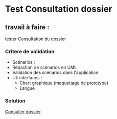 # Test Consultation dossier

## travail à faire :
 tester Consultation du dossier

 ### Critere de validation 
 - Scénarios  :
  - Rédaction de scénarios en UML
  - Validation des scénarios dans l'application
- UI: Interfaces :
  - Chart graphique (maquettage de prototype)
  - Langue

### Solution

[Consulter dossier](https://docs.google.com/presentation/d/18gRgHg6iAl7_ycgi5RSAn0T8AQ3FPVu1v4s4NvziIBM/edit?usp=sharing)
